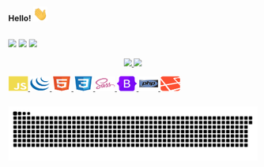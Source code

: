 ### Hello!  <img src="https://raw.githubusercontent.com/ABSphreak/ABSphreak/master/gifs/Hi.gif" width="30px"></a>
<a href="#" target="_blank"> <img src="https://img.shields.io/badge/Discord-7289DA?style=for-the-badge&logo=discord&logoColor=white" target="_blank"></a> <a href = "mailto:gabrielrogeriosevero@gmail.com"><img src="https://img.shields.io/badge/-Gmail-%23333?style=for-the-badge&logo=gmail&logoColor=white" target="_blank"></a> <a href="https://www.linkedin.com/in/gabriel-rogerio-severo-718a501a3/" target="_blank"> <img src="https://img.shields.io/badge/-LinkedIn-%230077B5?style=for-the-badge&logo=linkedin&logoColor=white" target="_blank"></a> 
---
<div align="center">
  <a href="https://github.com/GabrielRSevero">
  <img height="160em" src="https://github-readme-stats.vercel.app/api?username=GabrielRSevero&show_icons=true&theme=tokyonight&include_all_commits=true&count_private=true"/>
  <img height="160em" src="https://github-readme-stats.vercel.app/api/top-langs/?username=GabrielRSevero&layout=compact&langs_count=7&theme=tokyonight"/>
</div>

<br>
  
<div align="start">
  <img alt="GabrielRSevero-Js" height="30" width="40" src="https://raw.githubusercontent.com/devicons/devicon/master/icons/javascript/javascript-plain.svg">
  <img alt="GabrielRSevero-Jq" height="30" width="40" src="https://raw.githubusercontent.com/devicons/devicon/master/icons/jquery/jquery-original.svg">
  <img alt="GabrielRSevero-HTMLl5" height="30" width="40" src="https://raw.githubusercontent.com/devicons/devicon/master/icons/html5/html5-original.svg">
  <img alt="GabrielRSevero-CSS3" height="30" width="40" src="https://raw.githubusercontent.com/devicons/devicon/master/icons/css3/css3-original.svg">
  <img alt="GabrielRSevero-SASS" height="30" width="40" src="https://raw.githubusercontent.com/devicons/devicon/master/icons/sass/sass-original.svg">
  <img alt="GabrielRSevero-Bootstrap" height="30" width="40" src="https://raw.githubusercontent.com/devicons/devicon/master/icons/bootstrap/bootstrap-original.svg">
  <img alt="GabrielRSevero-PHP" height="30" width="40" src="https://raw.githubusercontent.com/devicons/devicon/master/icons/php/php-original.svg">
  <img alt="GabrielRSevero-Laravel" height="30" width="40" src="https://raw.githubusercontent.com/devicons/devicon/master/icons/laravel/laravel-plain.svg">
</div>

##
 
<div align="center"> 
<!--   <a href="#" target="_blank"><img src="https://img.shields.io/badge/Discord-7289DA?style=for-the-badge&logo=discord&logoColor=white" target="_blank"></a> 
  <a href="mailto:gabrielrogeriosevero@gmail.com"><img src="https://img.shields.io/badge/-Gmail-%23333?style=for-the-badge&logo=gmail&logoColor=white" target="_blank"></a>
  <a href="https://www.linkedin.com/in/gabriel-rogerio-severo-718a501a3/" target="_blank"><img src="https://img.shields.io/badge/-LinkedIn-%230077B5?style=for-the-badge&logo=linkedin&logoColor=white" target="_blank"></a> -->
 
  ![Snake animation](https://github.com/GabrielRSevero/GabrielRSevero/blob/output/github-contribution-grid-snake.svg)
</div>
 
